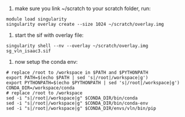 1. make sure you link ~/scratch to your scratch folder, run:
```
module load singularity
singularity overlay create --size 1024 ~/scratch/overlay.img
```
1. start the sif with overlay file:
```
singularity shell --nv --overlay ~/scratch/overlay.img sg_vln_isaac3.sif
```
1. now setup the conda env:
```
# replace /root to /workspace in $PATH and $PYTHONPATH
export PATH=$(echo $PATH | sed 's|/root|/workspace|g')
export PYTHONPATH=$(echo $PYTHONPATH | sed 's|/root|/workspace|g')
CONDA_DIR=/workspace/conda
# replace /root to /workspace
sed -i "s|/root|/workspace|g" $CONDA_DIR/bin/conda
sed -i "s|/root|/workspace|g" $CONDA_DIR/bin/conda-env
sed -i "s|/root|/workspace|g" $CONDA_DIR/envs/vln/bin/pip
```